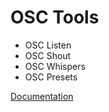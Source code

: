 # OSC Tools
* OSC Listen
* OSC Shout
* OSC Whispers
* OSC Presets

[Documentation](https://github.com/ShaneHutter/osc_tools/wiki)
